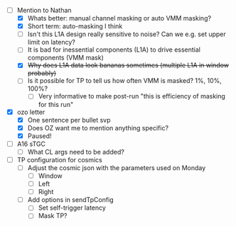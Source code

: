- [ ] Mention to Nathan
  - [x] Whats better: manual channel masking or auto VMM masking?
  - [x] Short term: auto-masking I think
  - [ ] Isn't this L1A design really sensitive to noise? Can we e.g. set upper limit on latency?
  - [ ] It is bad for inessential components (L1A) to drive essential components (VMM mask)
  - [x] <del>Why does L1A data look bananas sometimes (multiple L1A in window probably)</del>
  - [ ] Is it possible for TP to tell us how often VMM is masked? 1%, 10%, 100%?
    - [ ] Very informative to make post-run "this is efficiency of masking for this run"
- [x] ozo letter
  - [x] One sentence per bullet svp
  - [x] Does OZ want me to mention anything specific?
  - [x] Paused!
- [ ] A16 sTGC
  - [ ] What CL args need to be added?
- [ ] TP configuration for cosmics
  - [ ] Adjust the cosmic json with the parameters used on Monday
    - [ ] Window
    - [ ] Left
    - [ ] Right
  - [ ] Add options in sendTpConfig
    - [ ] Set self-trigger latency
    - [ ] Mask TP?

